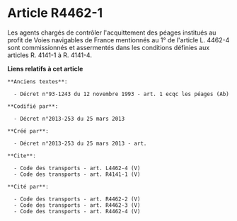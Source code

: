 # Article R4462-1

Les agents chargés de contrôler l'acquittement des péages institués au profit de Voies navigables de France mentionnés au 1°
de l'article L. 4462-4 sont commissionnés et assermentés dans les conditions définies aux articles R. 4141-1 à R. 4141-4.

**Liens relatifs à cet article**

	**Anciens textes**:

	  - Décret n°93-1243 du 12 novembre 1993 - art. 1 ecqc les péages (Ab)

	**Codifié par**:

	  - Décret n°2013-253 du 25 mars 2013

	**Créé par**:

	  - Décret n°2013-253 du 25 mars 2013 - art.

	**Cite**:

	  - Code des transports - art. L4462-4 (V)
	  - Code des transports - art. R4141-1 (V)

	**Cité par**:

	  - Code des transports - art. R4462-2 (V)
	  - Code des transports - art. R4462-3 (V)
	  - Code des transports - art. R4462-4 (V)
